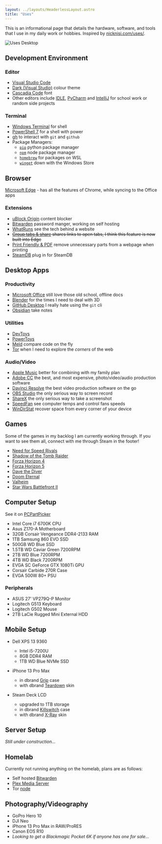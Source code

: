 ```yaml
---
layout: ../layouts/HeaderlessLayout.astro
title: "Uses"
---
```


This is an informational page that details the hardware, software, and tools that I use in my daily work or hobbies. Inspired by [nicknisi.com/uses/](https://nicknisi.com/uses/).

![Uses Desktop](/assets/imgs/uses-desktop.png)

## Development Environment

### Editor

-   [Visual Studio Code](https://code.visualstudio.com/)
-   [Dark (Visual Studio)](https://vscodethemes.com/e/ms-vscode.cpptools-themes/2017-dark-visual-studio-cc?language=javascript) colour theme
-   [Cascadia Code](https://github.com/microsoft/cascadia-code) font
-   Other editors include [IDLE](https://www.python.org/downloads/), [PyCharm](https://www.jetbrains.com/pycharm/) and [IntelliJ](https://www.jetbrains.com/idea/) for school work or random side projects

### Terminal

-   [Windows Terminal](https://github.com/microsoft/terminal) for shell
-   [PowerShell 7](https://github.com/PowerShell/PowerShell) for a shell with power
-   [gh](https://github.com/cli/cli) to interact with `git` and `github`
-   Package Managers:
    -   [`pip`](https://pypi.org/project/pip/) python package manager
    -   [`npm`](https://www.npmjs.com/) node package manager
    -   [`homebrew`](https://brew.sh/) for packages on WSL
    -   [`winget`](https://github.com/microsoft/winget-cli) down with the Windows Store

## Browser

[Microsoft Edge](https://www.microsoft.com/en-us/edge/download?form=MA13FJ) - has all the features of Chrome, while syncing to the Office apps

### Extensions

-   [uBlock Origin](https://ublockorigin.com/) content blocker
-   [Bitwarden](https://bitwarden.com/) password manger, working on self hosting
-   [WhatRuns](https://www.whatruns.com/) see the tech behind a website
-   ~~[Group tabs & share]() shares links to open tabs, I think this feature is now built into Edge~~
-   [Print Friendly & PDF](https://microsoftedge.microsoft.com/addons/detail/print-friendly-pdf/nhiebejbpolmpkikgbijamagibifhjib) remove unnecessary parts from a webpage when printing
-   [SteamDB](https://microsoftedge.microsoft.com/addons/detail/steamdb/hjknpdomhlodgaebegjopkmfafjpbblg) plug in for SteamDB

## Desktop Apps

### Productivity

-   [Microsoft Office](https://www.microsoft.com/en-ca/microsoft-365/free-office-online-for-the-web) still love those old school, offline docs
-   [Blender](https://www.blender.org/) for the times I need to deal with 3D
-   [GitHub Desktop](https://github.com/apps/desktop) I really hate using the `git` cli
-   [Obsidian](https://obsidian.md/) take notes

### Utilities

-   [DevToys](https://devtoys.app/)
-   [PowerToys](https://github.com/microsoft/PowerToys)
-   [Meld](https://meldmerge.org/) compare code on the fly
-   [Tor](https://www.torproject.org/) when I need to explore the _corners_ of the web

### Audio/Video

-   [Apple Music](https://music.apple.com/) better for combining with my family plan
-   [Adobe CC](https://www.adobe.com/creativecloud.html) the best, and most expensive, photo/video/audio production software
-   [Davinci Resolve](https://www.blackmagicdesign.com/products/davinciresolve) the best video production software on the go
-   [OBS Studio](https://obsproject.com/) the only serious way to screen record
-   [ShareX](https://getsharex.com/) the only serious way to take a screenshot
-   [SpeedFan](https://www.almico.com/sfdownload.php) see computer temps and control fans speeds
-   [WinDirStat](https://windirstat.net/) recover space from every corner of your device

## Games

Some of the games in my backlog I am currently working through. If you want to see them all, connect with me through Steam in the footer!

-   [Need for Speed Rivals](https://store.steampowered.com/app/1262600)
-   [Shadow of the Tomb Raider](https://store.steampowered.com/app/750920)
-   [Forza Horizon 4](https://store.steampowered.com/app/1293830)
-   [Forza Horizon 5](https://store.steampowered.com/app/1551360)
-   [Dave the Diver](https://store.steampowered.com/app/1868140)
-   [Doom Eternal](https://store.steampowered.com/app/782330)
-   [Valheim](https://store.steampowered.com/app/892970)
-   [Star Wars Battlefront II](https://store.steampowered.com/app/1237950)

## Computer Setup

See it on [PCPartPicker](https://pcpartpicker.com/user/willtheornageguy/saved/zLmhjX)

-   Intel Core i7 6700K CPU
-   Asus Z170-A Motherboard
-   32GB Corsair Vengeance DDR4-2133 RAM
-   1TB Samsung 860 EVO SSD
-   500GB WD Blue SSD
-   1.5TB WD Caviar Green 7200RPM
-   2TB WD Blue 7200RPM
-   4TB WD Black 7200RPM
-   EVGA SC GeForce GTX 1080Ti GPU
-   Corsair Carbide 270R Case
-   EVGA 500W 80+ PSU

### Peripherals

-   ASUS 27' VP279Q-P Monitor
-   Logitech G513 Keyboard
-   Logitech G502 Mouse
-   2TB LaCie Rugged Mini External HDD

## Mobile Setup

-   Dell XPS 13 9360

    -   Intel i5-7200U
    -   8GB DDR4 RAM
    -   1TB WD Blue NVMe SSD

-   iPhone 13 Pro Max

    -   in dbrand [Grip](https://dbrand.com/shop/devices/apple-iphone-cases) case
    -   with dbrand [Teardown](https://dbrand.com/shop/limited-edition/teardown) skin

-   Steam Deck LCD
    -   upgraded to 1TB storage
    -   in dbrand [Killswitch](https://dbrand.com/shop/grip/steam-deck-cases) case
    -   with dbrand [X-Ray](https://dbrand.com/shop/limited-edition/x-ray) skin

## Server Setup

_Still under construction..._

## Homelab

Currently not running anything on the homelab, plans are as follows:

-   Self hosted [Bitwarden](https://bitwarden.com/help/hosting-faqs/)
-   [Plex Media Server](https://support.plex.tv/articles/200264746-quick-start-step-by-step-guides/)
-   Tor [node](https://blog.torproject.org/new-guide-running-tor-relay/)

## Photography/Videography

-   GoPro Hero 10
-   DJI Neo
-   iPhone 13 Pro Max in RAW/ProRES
-   Canon EOS R10
-   _Looking to get a Blackmagic Pocket 6K if anyone has one for sale..._